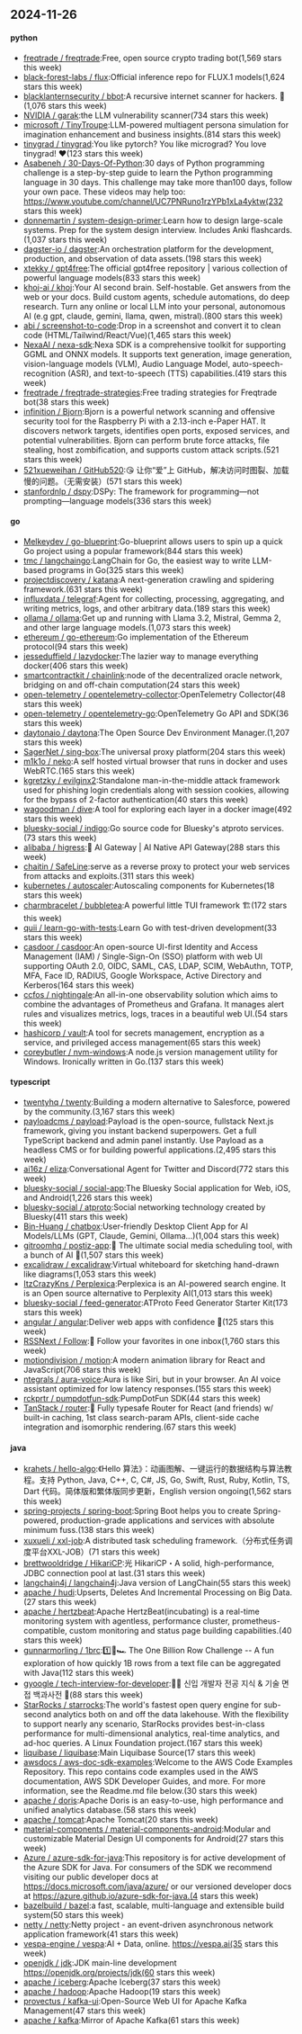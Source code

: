 ## 2024-11-26

#### python
* [freqtrade / freqtrade](https://github.com/freqtrade/freqtrade):Free, open source crypto trading bot(1,569 stars this week)
* [black-forest-labs / flux](https://github.com/black-forest-labs/flux):Official inference repo for FLUX.1 models(1,624 stars this week)
* [blacklanternsecurity / bbot](https://github.com/blacklanternsecurity/bbot):A recursive internet scanner for hackers. 🧡(1,076 stars this week)
* [NVIDIA / garak](https://github.com/NVIDIA/garak):the LLM vulnerability scanner(734 stars this week)
* [microsoft / TinyTroupe](https://github.com/microsoft/TinyTroupe):LLM-powered multiagent persona simulation for imagination enhancement and business insights.(814 stars this week)
* [tinygrad / tinygrad](https://github.com/tinygrad/tinygrad):You like pytorch? You like micrograd? You love tinygrad! ❤️(123 stars this week)
* [Asabeneh / 30-Days-Of-Python](https://github.com/Asabeneh/30-Days-Of-Python):30 days of Python programming challenge is a step-by-step guide to learn the Python programming language in 30 days. This challenge may take more than100 days, follow your own pace. These videos may help too: https://www.youtube.com/channel/UC7PNRuno1rzYPb1xLa4yktw(232 stars this week)
* [donnemartin / system-design-primer](https://github.com/donnemartin/system-design-primer):Learn how to design large-scale systems. Prep for the system design interview. Includes Anki flashcards.(1,037 stars this week)
* [dagster-io / dagster](https://github.com/dagster-io/dagster):An orchestration platform for the development, production, and observation of data assets.(198 stars this week)
* [xtekky / gpt4free](https://github.com/xtekky/gpt4free):The official gpt4free repository | various collection of powerful language models(833 stars this week)
* [khoj-ai / khoj](https://github.com/khoj-ai/khoj):Your AI second brain. Self-hostable. Get answers from the web or your docs. Build custom agents, schedule automations, do deep research. Turn any online or local LLM into your personal, autonomous AI (e.g gpt, claude, gemini, llama, qwen, mistral).(800 stars this week)
* [abi / screenshot-to-code](https://github.com/abi/screenshot-to-code):Drop in a screenshot and convert it to clean code (HTML/Tailwind/React/Vue)(1,465 stars this week)
* [NexaAI / nexa-sdk](https://github.com/NexaAI/nexa-sdk):Nexa SDK is a comprehensive toolkit for supporting GGML and ONNX models. It supports text generation, image generation, vision-language models (VLM), Audio Language Model, auto-speech-recognition (ASR), and text-to-speech (TTS) capabilities.(419 stars this week)
* [freqtrade / freqtrade-strategies](https://github.com/freqtrade/freqtrade-strategies):Free trading strategies for Freqtrade bot(38 stars this week)
* [infinition / Bjorn](https://github.com/infinition/Bjorn):Bjorn is a powerful network scanning and offensive security tool for the Raspberry Pi with a 2.13-inch e-Paper HAT. It discovers network targets, identifies open ports, exposed services, and potential vulnerabilities. Bjorn can perform brute force attacks, file stealing, host zombification, and supports custom attack scripts.(521 stars this week)
* [521xueweihan / GitHub520](https://github.com/521xueweihan/GitHub520):😘 让你“爱”上 GitHub，解决访问时图裂、加载慢的问题。（无需安装）(571 stars this week)
* [stanfordnlp / dspy](https://github.com/stanfordnlp/dspy):DSPy: The framework for programming—not prompting—language models(336 stars this week)

#### go
* [Melkeydev / go-blueprint](https://github.com/Melkeydev/go-blueprint):Go-blueprint allows users to spin up a quick Go project using a popular framework(844 stars this week)
* [tmc / langchaingo](https://github.com/tmc/langchaingo):LangChain for Go, the easiest way to write LLM-based programs in Go(325 stars this week)
* [projectdiscovery / katana](https://github.com/projectdiscovery/katana):A next-generation crawling and spidering framework.(631 stars this week)
* [influxdata / telegraf](https://github.com/influxdata/telegraf):Agent for collecting, processing, aggregating, and writing metrics, logs, and other arbitrary data.(189 stars this week)
* [ollama / ollama](https://github.com/ollama/ollama):Get up and running with Llama 3.2, Mistral, Gemma 2, and other large language models.(1,073 stars this week)
* [ethereum / go-ethereum](https://github.com/ethereum/go-ethereum):Go implementation of the Ethereum protocol(94 stars this week)
* [jesseduffield / lazydocker](https://github.com/jesseduffield/lazydocker):The lazier way to manage everything docker(406 stars this week)
* [smartcontractkit / chainlink](https://github.com/smartcontractkit/chainlink):node of the decentralized oracle network, bridging on and off-chain computation(24 stars this week)
* [open-telemetry / opentelemetry-collector](https://github.com/open-telemetry/opentelemetry-collector):OpenTelemetry Collector(48 stars this week)
* [open-telemetry / opentelemetry-go](https://github.com/open-telemetry/opentelemetry-go):OpenTelemetry Go API and SDK(36 stars this week)
* [daytonaio / daytona](https://github.com/daytonaio/daytona):The Open Source Dev Environment Manager.(1,207 stars this week)
* [SagerNet / sing-box](https://github.com/SagerNet/sing-box):The universal proxy platform(204 stars this week)
* [m1k1o / neko](https://github.com/m1k1o/neko):A self hosted virtual browser that runs in docker and uses WebRTC.(165 stars this week)
* [kgretzky / evilginx2](https://github.com/kgretzky/evilginx2):Standalone man-in-the-middle attack framework used for phishing login credentials along with session cookies, allowing for the bypass of 2-factor authentication(40 stars this week)
* [wagoodman / dive](https://github.com/wagoodman/dive):A tool for exploring each layer in a docker image(492 stars this week)
* [bluesky-social / indigo](https://github.com/bluesky-social/indigo):Go source code for Bluesky's atproto services.(73 stars this week)
* [alibaba / higress](https://github.com/alibaba/higress):🤖 AI Gateway | AI Native API Gateway(288 stars this week)
* [chaitin / SafeLine](https://github.com/chaitin/SafeLine):serve as a reverse proxy to protect your web services from attacks and exploits.(311 stars this week)
* [kubernetes / autoscaler](https://github.com/kubernetes/autoscaler):Autoscaling components for Kubernetes(18 stars this week)
* [charmbracelet / bubbletea](https://github.com/charmbracelet/bubbletea):A powerful little TUI framework 🏗(172 stars this week)
* [quii / learn-go-with-tests](https://github.com/quii/learn-go-with-tests):Learn Go with test-driven development(33 stars this week)
* [casdoor / casdoor](https://github.com/casdoor/casdoor):An open-source UI-first Identity and Access Management (IAM) / Single-Sign-On (SSO) platform with web UI supporting OAuth 2.0, OIDC, SAML, CAS, LDAP, SCIM, WebAuthn, TOTP, MFA, Face ID, RADIUS, Google Workspace, Active Directory and Kerberos(164 stars this week)
* [ccfos / nightingale](https://github.com/ccfos/nightingale):An all-in-one observability solution which aims to combine the advantages of Prometheus and Grafana. It manages alert rules and visualizes metrics, logs, traces in a beautiful web UI.(54 stars this week)
* [hashicorp / vault](https://github.com/hashicorp/vault):A tool for secrets management, encryption as a service, and privileged access management(65 stars this week)
* [coreybutler / nvm-windows](https://github.com/coreybutler/nvm-windows):A node.js version management utility for Windows. Ironically written in Go.(137 stars this week)

#### typescript
* [twentyhq / twenty](https://github.com/twentyhq/twenty):Building a modern alternative to Salesforce, powered by the community.(3,167 stars this week)
* [payloadcms / payload](https://github.com/payloadcms/payload):Payload is the open-source, fullstack Next.js framework, giving you instant backend superpowers. Get a full TypeScript backend and admin panel instantly. Use Payload as a headless CMS or for building powerful applications.(2,495 stars this week)
* [ai16z / eliza](https://github.com/ai16z/eliza):Conversational Agent for Twitter and Discord(772 stars this week)
* [bluesky-social / social-app](https://github.com/bluesky-social/social-app):The Bluesky Social application for Web, iOS, and Android(1,226 stars this week)
* [bluesky-social / atproto](https://github.com/bluesky-social/atproto):Social networking technology created by Bluesky(411 stars this week)
* [Bin-Huang / chatbox](https://github.com/Bin-Huang/chatbox):User-friendly Desktop Client App for AI Models/LLMs (GPT, Claude, Gemini, Ollama...)(1,004 stars this week)
* [gitroomhq / postiz-app](https://github.com/gitroomhq/postiz-app):📨 The ultimate social media scheduling tool, with a bunch of AI 🤖(1,507 stars this week)
* [excalidraw / excalidraw](https://github.com/excalidraw/excalidraw):Virtual whiteboard for sketching hand-drawn like diagrams(1,053 stars this week)
* [ItzCrazyKns / Perplexica](https://github.com/ItzCrazyKns/Perplexica):Perplexica is an AI-powered search engine. It is an Open source alternative to Perplexity AI(1,013 stars this week)
* [bluesky-social / feed-generator](https://github.com/bluesky-social/feed-generator):ATProto Feed Generator Starter Kit(173 stars this week)
* [angular / angular](https://github.com/angular/angular):Deliver web apps with confidence 🚀(125 stars this week)
* [RSSNext / Follow](https://github.com/RSSNext/Follow):🧡 Follow your favorites in one inbox(1,760 stars this week)
* [motiondivision / motion](https://github.com/motiondivision/motion):A modern animation library for React and JavaScript(706 stars this week)
* [ntegrals / aura-voice](https://github.com/ntegrals/aura-voice):Aura is like Siri, but in your browser. An AI voice assistant optimized for low latency responses.(155 stars this week)
* [rckprtr / pumpdotfun-sdk](https://github.com/rckprtr/pumpdotfun-sdk):PumpDotFun SDK(44 stars this week)
* [TanStack / router](https://github.com/TanStack/router):🤖 Fully typesafe Router for React (and friends) w/ built-in caching, 1st class search-param APIs, client-side cache integration and isomorphic rendering.(67 stars this week)

#### java
* [krahets / hello-algo](https://github.com/krahets/hello-algo):《Hello 算法》：动画图解、一键运行的数据结构与算法教程。支持 Python, Java, C++, C, C#, JS, Go, Swift, Rust, Ruby, Kotlin, TS, Dart 代码。简体版和繁体版同步更新，English version ongoing(1,562 stars this week)
* [spring-projects / spring-boot](https://github.com/spring-projects/spring-boot):Spring Boot helps you to create Spring-powered, production-grade applications and services with absolute minimum fuss.(138 stars this week)
* [xuxueli / xxl-job](https://github.com/xuxueli/xxl-job):A distributed task scheduling framework.（分布式任务调度平台XXL-JOB）(71 stars this week)
* [brettwooldridge / HikariCP](https://github.com/brettwooldridge/HikariCP):光 HikariCP・A solid, high-performance, JDBC connection pool at last.(31 stars this week)
* [langchain4j / langchain4j](https://github.com/langchain4j/langchain4j):Java version of LangChain(55 stars this week)
* [apache / hudi](https://github.com/apache/hudi):Upserts, Deletes And Incremental Processing on Big Data.(27 stars this week)
* [apache / hertzbeat](https://github.com/apache/hertzbeat):Apache HertzBeat(incubating) is a real-time monitoring system with agentless, performance cluster, prometheus-compatible, custom monitoring and status page building capabilities.(40 stars this week)
* [gunnarmorling / 1brc](https://github.com/gunnarmorling/1brc):1️⃣🐝🏎️ The One Billion Row Challenge -- A fun exploration of how quickly 1B rows from a text file can be aggregated with Java(112 stars this week)
* [gyoogle / tech-interview-for-developer](https://github.com/gyoogle/tech-interview-for-developer):👶🏻 신입 개발자 전공 지식 & 기술 면접 백과사전 📖(88 stars this week)
* [StarRocks / starrocks](https://github.com/StarRocks/starrocks):The world's fastest open query engine for sub-second analytics both on and off the data lakehouse. With the flexibility to support nearly any scenario, StarRocks provides best-in-class performance for multi-dimensional analytics, real-time analytics, and ad-hoc queries. A Linux Foundation project.(167 stars this week)
* [liquibase / liquibase](https://github.com/liquibase/liquibase):Main Liquibase Source(17 stars this week)
* [awsdocs / aws-doc-sdk-examples](https://github.com/awsdocs/aws-doc-sdk-examples):Welcome to the AWS Code Examples Repository. This repo contains code examples used in the AWS documentation, AWS SDK Developer Guides, and more. For more information, see the Readme.md file below.(30 stars this week)
* [apache / doris](https://github.com/apache/doris):Apache Doris is an easy-to-use, high performance and unified analytics database.(58 stars this week)
* [apache / tomcat](https://github.com/apache/tomcat):Apache Tomcat(20 stars this week)
* [material-components / material-components-android](https://github.com/material-components/material-components-android):Modular and customizable Material Design UI components for Android(27 stars this week)
* [Azure / azure-sdk-for-java](https://github.com/Azure/azure-sdk-for-java):This repository is for active development of the Azure SDK for Java. For consumers of the SDK we recommend visiting our public developer docs at https://docs.microsoft.com/java/azure/ or our versioned developer docs at https://azure.github.io/azure-sdk-for-java.(4 stars this week)
* [bazelbuild / bazel](https://github.com/bazelbuild/bazel):a fast, scalable, multi-language and extensible build system(50 stars this week)
* [netty / netty](https://github.com/netty/netty):Netty project - an event-driven asynchronous network application framework(41 stars this week)
* [vespa-engine / vespa](https://github.com/vespa-engine/vespa):AI + Data, online. https://vespa.ai(35 stars this week)
* [openjdk / jdk](https://github.com/openjdk/jdk):JDK main-line development https://openjdk.org/projects/jdk(60 stars this week)
* [apache / iceberg](https://github.com/apache/iceberg):Apache Iceberg(37 stars this week)
* [apache / hadoop](https://github.com/apache/hadoop):Apache Hadoop(19 stars this week)
* [provectus / kafka-ui](https://github.com/provectus/kafka-ui):Open-Source Web UI for Apache Kafka Management(47 stars this week)
* [apache / kafka](https://github.com/apache/kafka):Mirror of Apache Kafka(61 stars this week)

